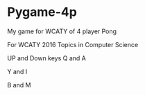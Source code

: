 # Pygame-4p
My game for WCATY of 4 player Pong

For WCATY 2016 Topics in Computer Science 

UP and Down keys
Q and A

Y and I 

B and M

